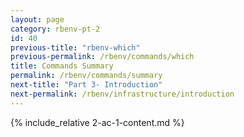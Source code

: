 ```yaml
---
layout: page
category: rbenv-pt-2
id: 40
previous-title: "rbenv-which"
previous-permalink: /rbenv/commands/which
title: Commands Summary
permalink: /rbenv/commands/summary
next-title: "Part 3- Introduction"
next-permalink: /rbenv/infrastructure/introduction
---
```


{% include_relative 2-ac-1-content.md %}
